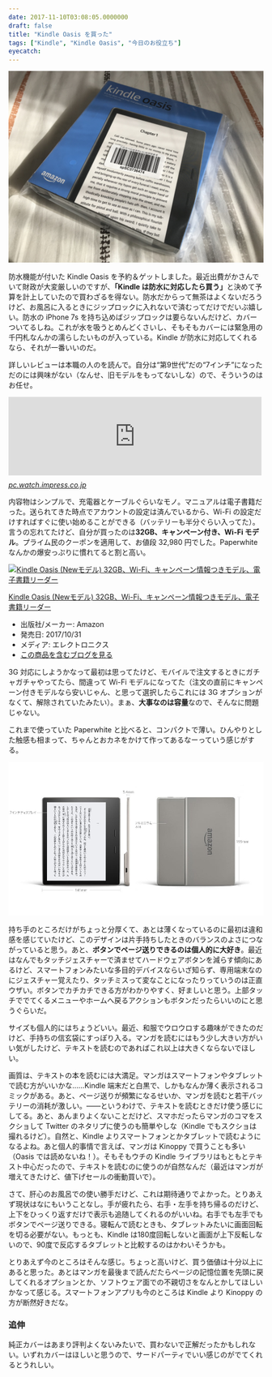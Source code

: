```yaml
---
date: 2017-11-10T03:08:05.0000000
draft: false
title: "Kindle Oasis を買った"
tags: ["Kindle", "Kindle Oasis", "今日のお役立ち"]
eyecatch: 
---
```

<p><span itemscope itemtype="http://schema.org/Photograph"><img src="20171101090425.jpg" alt="f:id:daruyanagi:20171101090425j:plain" title="f:id:daruyanagi:20171101090425j:plain" class="hatena-fotolife" itemprop="image"></span></p><p>防水機能が付いた Kindle Oasis を予約＆ゲットしました。最近出費がかさんでいて財政が大変厳しいのですが、<b>「Kindle は防水に対応したら買う」</b>と決めて予算を計上していたので買わざるを得ない。防水だからって無茶はよくないだろうけど、お風呂に入るときにジップロックに入れないで済むってだけでだいぶ嬉しい。防水の iPhone 7s を持ち込めばジップロックは要らないんだけど、カバーついてるしね。これが水を吸うとめんどくさいし、そもそもカバーには緊急用の千円札なんかの濡らしたいものが入っている。Kindle が防水に対応してくれるなら、それが一番いいのだ。</p><p>詳しいレビューは本職の人のを読んで。自分は“第9世代”だの“7インチ”になっただのには興味がない（なんせ、旧モデルをもってないしな）ので、そういうのはお任せ。</p><p><iframe src="https://hatenablog-parts.com/embed?url=https%3A%2F%2Fpc.watch.impress.co.jp%2Fdocs%2Fcolumn%2Febook%2F1089829.html" title="【山口真弘の電子書籍タッチアンドトライ】 Amazon「Kindle Oasis(第9世代)」レビュー【前編】  ～7型に大型化、見開き表示も実用的な防水対応電子ペーパー端末" class="embed-card embed-webcard" scrolling="no" frameborder="0" style="display: block; width: 100%; height: 155px; max-width: 500px; margin: 10px 0px;"></iframe><cite class="hatena-citation"><a href="https://pc.watch.impress.co.jp/docs/column/ebook/1089829.html">pc.watch.impress.co.jp</a></cite></p><p>内容物はシンプルで、充電器とケーブルぐらいなモノ。マニュアルは電子書籍だった。送られてきた時点でアカウントの設定は済んでいるから、Wi-Fi の設定だけすればすぐに使い始めることができる（バッテリーも半分ぐらい入ってた）。言うの忘れてたけど、自分が買ったのは<b>32GB、キャンペーン付き、Wi-Fi モデル</b>。プライム民のクーポンを適用して、お値段 32,980 円でした。Paperwhite なんかの爆安っぷりに慣れてると割と高い。</p><p><div class="hatena-asin-detail"><a href="http://www.amazon.co.jp/exec/obidos/ASIN/B06XD5WW5R/bestylesnet-22/"><img src="https://images-fe.ssl-images-amazon.com/images/I/51I39Zw3QYL._SL160_.jpg" class="hatena-asin-detail-image" alt="Kindle Oasis (Newモデル) 32GB、Wi-Fi、キャンペーン情報つきモデル、電子書籍リーダー" title="Kindle Oasis (Newモデル) 32GB、Wi-Fi、キャンペーン情報つきモデル、電子書籍リーダー"></a><div class="hatena-asin-detail-info"><p class="hatena-asin-detail-title"><a href="http://www.amazon.co.jp/exec/obidos/ASIN/B06XD5WW5R/bestylesnet-22/">Kindle Oasis (Newモデル) 32GB、Wi-Fi、キャンペーン情報つきモデル、電子書籍リーダー</a></p><ul><li><span class="hatena-asin-detail-label">出版社/メーカー:</span> Amazon</li><li><span class="hatena-asin-detail-label">発売日:</span> 2017/10/31</li><li><span class="hatena-asin-detail-label">メディア:</span> エレクトロニクス</li><li><a href="http://d.hatena.ne.jp/asin/B06XD5WW5R/bestylesnet-22" target="_blank">この商品を含むブログを見る</a></li></ul></div><div class="hatena-asin-detail-foot"></div></div></p><p>3G 対応にしようかなって最初は思ってたけど、モバイルで注文するときにガチャガチャやってたら、間違って Wi-Fi モデルになってた（注文の直前にキャンペーン付きモデルなら安いじゃん、と思って選択したらこれには 3G オプションがなくて、解除されていたみたい）。まぁ、<b>大事なのは容量</b>なので、そんなに問題じゃない。</p><p>これまで使っていた Paperwhite と比べると、コンパクトで薄い。ひんやりとした触感も相まって、ちゃんとおカネをかけて作ってあるなーっていう感じがする。</p><p><span itemscope itemtype="http://schema.org/Photograph"><img src="20171110024559.png" alt="f:id:daruyanagi:20171110024559p:plain" title="f:id:daruyanagi:20171110024559p:plain" class="hatena-fotolife" itemprop="image"></span></p><p>持ち手のところだけがちょっと分厚くて、あとは薄くなっているのに最初は違和感を感じていたけど、このデザインは片手持ちしたときのバランスのよさにつながっていると思う。あと、<b>ボタンでページ送りできるのは個人的に大好き</b>。最近はなんでもタッチジェスチャーで済ませてハードウェアボタンを減らす傾向にあるけど、スマートフォンみたいな多目的デバイスならいざ知らず、専用端末なのにジェスチャー覚えたり、タッチミスって変なことになったりっていうのは正直ウザい。ボタンでカチカチできる方がわかりやすく、好ましいと思う。上部タッチででてくるメニューやホームへ戻るアクションもボタンだったらいいのにと思うぐらいだ。</p><p>サイズも個人的にはちょうどいい。最近、和服でウロウロする趣味ができたのだけど、手持ちの信玄袋にすっぽり入る。マンガを読むにはもう少し大きい方がいい気がしたけど、テキストを読むのであればこれ以上は大きくならないでほしい。</p><p>画質は、テキストの本を読むには大満足。マンガはスマートフォンやタブレットで読む方がいいかな……Kindle 端末だと白黒で、しかもなんか薄く表示されるコミックがある。あと、ページ送りが頻繁になるせいか、マンガを読むと若干バッテリーの消耗が激しい。――というわけで、テキストを読むときだけ使う感じにしてる。あと、あんまりよくないことだけど、スマホだったらマンガのコマをスクショして Twitter のネタリプに使うのも簡単やしな（Kindle でもスクショは撮れるけど）。自然と、Kindle よりスマートフォンとかタブレットで読むようになるよね。あと個人的事情で言えば、マンガは Kinoppy で買うことも多い（Oasis では読めないね！）。そもそもウチの Kindle ライブラリはもともとテキスト中心だったので、テキストを読むのに使うのが自然なんだ（最近はマンガが増えてきたけど、値下げセールの衝動買いで）。</p><p>さて、肝心のお風呂での使い勝手だけど、これは期待通りでよかった。とりあえず現状はなにもいうことなし。手が疲れたら、右手・左手を持ち帰るのだけど、上下をひっくり返すだけで表示も追随してくれるのがいいね。右手でも左手でもボタンでページ送りできる。寝転んで読むときも、タブレットみたいに画面回転を切る必要がない。もっとも、Kindle は180度回転しないと画面が上下反転しないので、90度で反応するタブレットと比較するのはかわいそうかも。</p><p>とりあえず今のところはそんな感じ。ちょっと高いけど、買う価値は十分以上にあると思った。あとはマンガを最後まで読んだたらページの記憶位置を先頭に戻してくれるオプションとか、ソフトウェア面での不親切さをなんとかしてほしいかなって感じる。スマートフォンアプリも今のところは Kindle より Kinoppy の方が断然好きだな。</p>

<div class="section">
<h3>追伸</h3>
<p>純正カバーはあまり評判よくないみたいで、買わないで正解だったかもしれない。いずれカバーはほしいと思うので、サードパーティでいい感じのがでてくれるとうれしい。</p>

</div>